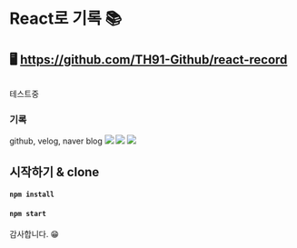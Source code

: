 # React로 기록 📚

## 🖥️ https://github.com/TH91-Github/react-record


## 

테스트중

### 기록
github, velog, naver blog
[<img src="https://img.shields.io/badge/GitHub-181717?style=for-the-badge&logo=Velog&logoColor=white">](https://github.com/TH91-Github)
[<img src="https://img.shields.io/badge/Velog-20C997?style=for-the-badge&logo=Velog&logoColor=white">](https://velog.io/@th_velog)
[<img src="https://img.shields.io/badge/Naver-03C75A?style=for-the-badge&logo=Velog&logoColor=white">](https://blog.naver.com/k__taehoon__)

## 시작하기 & clone 
#### `npm install`
#### `npm start`





<span style="text-align:center;">감사합니다. 😁</span>

